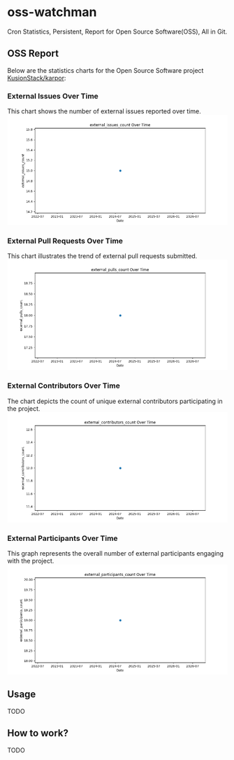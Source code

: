 # oss-watchman
Cron Statistics, Persistent, Report for Open Source Software(OSS), All in Git.

<!-- OSS-REPORT:START - Do not remove or modify this section -->
## OSS Report

Below are the statistics charts for the Open Source Software project [KusionStack/karpor](https://github.com/KusionStack/karpor):

### External Issues Over Time
This chart shows the number of external issues reported over time.
![External Issues Over Time](chart/external_issues_count_over_time.png)

### External Pull Requests Over Time
This chart illustrates the trend of external pull requests submitted.
![External Pull Requests Over Time](chart/external_pulls_count_over_time.png)

### External Contributors Over Time
The chart depicts the count of unique external contributors participating in the project.
![External Contributors Over Time](chart/external_contributors_count_over_time.png)

### External Participants Over Time
This graph represents the overall number of external participants engaging with the project.
![External Participants Over Time](chart/external_participants_count_over_time.png)

<!-- OSS-REPORT:END -->

## Usage
TODO

## How to work?
TODO
